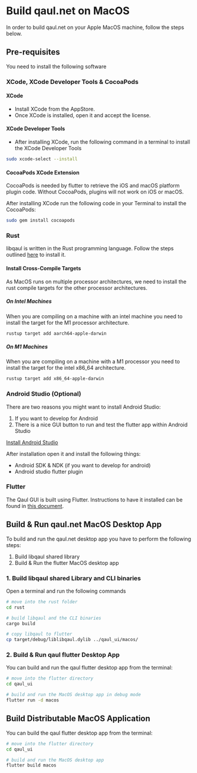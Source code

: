 # Build qaul.net on MacOS

In order to build qaul.net on your Apple MacOS machine, follow the steps below.

## Pre-requisites

You need to install the following software

### XCode, XCode Developer Tools & CocoaPods

#### XCode

* Install XCode from the AppStore.
* Once XCode is installed, open it and accept the license.

#### XCode Developer Tools

* After installing XCode, run the following command in a terminal to install the XCode Developer Tools

```sh
sudo xcode-select --install
```

#### CocoaPods XCode Extension

CocoaPods is needed by flutter to retrieve the iOS and macOS platform plugin code. Without CocoaPods, plugins will not work on iOS or macOS.

After installing XCode run the following code in your Terminal to install the CocoaPods:

```sh
sudo gem install cocoapods
```

### Rust
libqaul is written in the Rust programming language. Follow the steps outlined [here](rust-install.md) to install it.

#### Install Cross-Compile Targets

As MacOS runs on multiple processor architectures, we need to install the rust compile targets for the other processor architectures.

##### On Intel Machines

When you are compiling on a machine with an intel machine you need to install the target for the M1 processor architecture.

```sh
rustup target add aarch64-apple-darwin
```

##### On M1 Machines

When you are compiling on a machine with a M1 processor you need to install the target for the intel x86_64 architecture.

```sh
rustup target add x86_64-apple-darwin
```

### Android Studio (Optional)

There are two reasons you might want to install Android Studio:

1) If you want to develop for Android
2) There is a nice GUI button to run and test the flutter app within Android Studio

[Install Android Studio](android.md)

After installation open it and install the following things:

* Android SDK & NDK (if you want to develop for android)
* Android studio flutter plugin

### Flutter

The Qaul GUI is built using Flutter. Instructions to have it installed can be found in [this document](flutter-install.md).

## Build & Run qaul.net MacOS Desktop App

To build and run the qaul.net desktop app you have to perform the following steps:

1) Build libqaul shared library
2) Build & Run the flutter MacOS desktop app

### 1. Build libqaul shared Library and CLI binaries

Open a terminal and run the following commands

```sh
# move into the rust folder
cd rust

# build libqaul and the CLI binaries
cargo build

# copy libqaul to flutter
cp target/debug/liblibqaul.dylib ../qaul_ui/macos/
```

### 2. Build & Run qaul flutter Desktop App

You can build and run the qaul flutter desktop app from the terminal:

```sh
# move into the flutter directory
cd qaul_ui

# build and run the MacOS desktop app in debug mode
flutter run -d macos
```

## Build Distributable MacOS Application

You can build the qaul flutter desktop app from the terminal:

```sh
# move into the flutter directory
cd qaul_ui

# build and run the MacOS desktop app
flutter build macos
```
